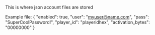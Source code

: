 This is where json account files are stored

Example file:
{
    "enabled": true,
    "user": "myuser@name.com",
    "pass": "SuperCoolPassword!",
    "player_id": "playeridhex",
    "activation_bytes": "00000000"
}
